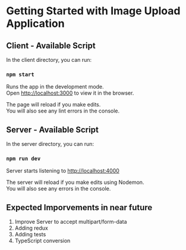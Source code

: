 # Getting Started with Image Upload Application

## Client - Available Script

In the client directory, you can run:

### `npm start`

Runs the app in the development mode.\
Open [http://localhost:3000](http://localhost:3000) to view it in the browser.

The page will reload if you make edits.\
You will also see any lint errors in the console.

## Server - Available Script

In the server directory, you can run:

### `npm run dev`

Server starts listening to [http://localhost:4000](http://localhost:3000)

The server will reload if you make edits using Nodemon.\
You will also see any errors in the console.

## Expected Imporvements in near future

1. Improve Server to accept multipart/form-data
2. Adding redux
3. Adding tests
4. TypeScript conversion

